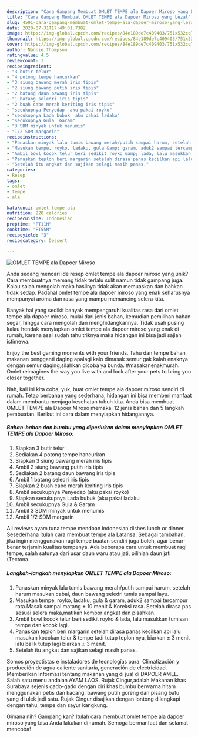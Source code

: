 ```yaml
---
description: "Cara Gampang Membuat OMLET TEMPE ala Dapoer Miroso yang Lezat"
title: "Cara Gampang Membuat OMLET TEMPE ala Dapoer Miroso yang Lezat"
slug: 4591-cara-gampang-membuat-omlet-tempe-ala-dapoer-miroso-yang-lezat
date: 2020-07-31T17:49:01.738Z
image: https://img-global.cpcdn.com/recipes/84e189de7c409403/751x532cq70/omlet-tempe-ala-dapoer-miroso-foto-resep-utama.jpg
thumbnail: https://img-global.cpcdn.com/recipes/84e189de7c409403/751x532cq70/omlet-tempe-ala-dapoer-miroso-foto-resep-utama.jpg
cover: https://img-global.cpcdn.com/recipes/84e189de7c409403/751x532cq70/omlet-tempe-ala-dapoer-miroso-foto-resep-utama.jpg
author: Nannie Thompson
ratingvalue: 4.5
reviewcount: 3
recipeingredient:
- "3 butir telur"
- "4 potong tempe hancurkan"
- "3 siung bawang merah iris tipis"
- "2 siung bawang putih iris tipis"
- "2 batang daun bawang iris tipis"
- "1 batang seledri iris tipis"
- "2 buah cabe merah keriting iris tipis"
- "secukupnya Penyedap  aku pakai royko"
- "secukupnya Lada bubuk  aku pakai ladaku"
- "secukupnya Gula  Garam"
- "3 SDM minyak untuk menumis"
- "1/2 SDM margarin"
recipeinstructions:
- "Panaskan minyak lalu tumis bawang merah/putih sampai harum, setelah harum masukan cabai, daun bawang seledri tumis sampai layu."
- "Masukan tempe, royko, ladaku, gula &amp; garam, aduk2 sampai tercampur rata.Masak sampai matang ± 10 menit &amp; Koreksi rasa. Setelah dirasa pas sesuai selera maka,matikan kompor angkat dan pisahkan."
- "Ambil bowl kocok telur beri sedikit royko &amp; lada, lalu masukkan tumisan tempe dan kocok lagi."
- "Panaskan teplon beri margarin setelah dirasa panas kecilkan api lalu masukan kocokan telur &amp; tempe tadi tutup teplon nya, biarkan ± 3 menit lalu balik tutup lagi biarkan ± 3 menit."
- "Setelah itu angkat dan sajikan selagi masih panas."
categories:
- Resep
tags:
- omlet
- tempe
- ala

katakunci: omlet tempe ala 
nutrition: 228 calories
recipecuisine: Indonesian
preptime: "PT11M"
cooktime: "PT55M"
recipeyield: "3"
recipecategory: Dessert

---
```



![OMLET TEMPE ala Dapoer Miroso](https://img-global.cpcdn.com/recipes/84e189de7c409403/751x532cq70/omlet-tempe-ala-dapoer-miroso-foto-resep-utama.jpg)

Anda sedang mencari ide resep omlet tempe ala dapoer miroso yang unik? Cara membuatnya memang tidak terlalu sulit namun tidak gampang juga. Kalau salah mengolah maka hasilnya tidak akan memuaskan dan bahkan tidak sedap. Padahal omlet tempe ala dapoer miroso yang enak seharusnya mempunyai aroma dan rasa yang mampu memancing selera kita.

Banyak hal yang sedikit banyak mempengaruhi kualitas rasa dari omlet tempe ala dapoer miroso, mulai dari jenis bahan, kemudian pemilihan bahan segar, hingga cara mengolah dan menghidangkannya. Tidak usah pusing kalau hendak menyiapkan omlet tempe ala dapoer miroso yang enak di rumah, karena asal sudah tahu triknya maka hidangan ini bisa jadi sajian istimewa.

Enjoy the best gaming moments with your friends. Tahu dan tempe bahan makanan pengganti daging apalagi kalo dimasak semur gak kalah enaknya dengan semur daging,silahkan dicoba ya bunda. #masakanenakmurah. Omlet reimagines the way you live with and look after your pets to bring you closer together.


Nah, kali ini kita coba, yuk, buat omlet tempe ala dapoer miroso sendiri di rumah. Tetap berbahan yang sederhana, hidangan ini bisa memberi manfaat dalam membantu menjaga kesehatan tubuh kita. Anda bisa membuat OMLET TEMPE ala Dapoer Miroso memakai 12 jenis bahan dan 5 langkah pembuatan. Berikut ini cara dalam menyiapkan hidangannya.

<!--inarticleads1-->

##### Bahan-bahan dan bumbu yang diperlukan dalam menyiapkan OMLET TEMPE ala Dapoer Miroso:

1. Siapkan 3 butir telur
1. Sediakan 4 potong tempe hancurkan
1. Siapkan 3 siung bawang merah iris tipis
1. Ambil 2 siung bawang putih iris tipis
1. Sediakan 2 batang daun bawang iris tipis
1. Ambil 1 batang seledri iris tipis
1. Siapkan 2 buah cabe merah keriting iris tipis
1. Ambil secukupnya Penyedap  (aku pakai royko)
1. Siapkan secukupnya Lada bubuk  (aku pakai ladaku
1. Ambil secukupnya Gula &amp; Garam
1. Ambil 3 SDM minyak untuk menumis
1. Ambil 1/2 SDM margarin


All reviews ayam tuna tempe mendoan indonesian dishes lunch or dinner. Sesederhana itulah cara membuat tempe ala Latansa. Sebagai tambahan, jika ingin menggunakan ragi tempe buatan sendiri juga boleh, agar benar-benar terjamin kualitas tempenya. Ada beberapa cara untuk membuat ragi tempe, salah satunya dari usar daun waru atau jati, pilihlah daun jati (Tectona. 

<!--inarticleads2-->

##### Langkah-langkah menyiapkan OMLET TEMPE ala Dapoer Miroso:

1. Panaskan minyak lalu tumis bawang merah/putih sampai harum, setelah harum masukan cabai, daun bawang seledri tumis sampai layu.
1. Masukan tempe, royko, ladaku, gula &amp; garam, aduk2 sampai tercampur rata.Masak sampai matang ± 10 menit &amp; Koreksi rasa. Setelah dirasa pas sesuai selera maka,matikan kompor angkat dan pisahkan.
1. Ambil bowl kocok telur beri sedikit royko &amp; lada, lalu masukkan tumisan tempe dan kocok lagi.
1. Panaskan teplon beri margarin setelah dirasa panas kecilkan api lalu masukan kocokan telur &amp; tempe tadi tutup teplon nya, biarkan ± 3 menit lalu balik tutup lagi biarkan ± 3 menit.
1. Setelah itu angkat dan sajikan selagi masih panas.


Somos proyectistas e instaladores de tecnologías para: Climatización y producción de agua caliente sanitaria, generación de electricidad. Memberikan informasi tentang makanan yang di jual di DAPOER AMEL. Salah satu menu andalan AYAM LAOS. Rujak Cingur,adalah Makanan khas Surabaya sejenis gado-gado dengan ciri khas bumbu berwarna hitam menggunakan petis dan kacang, bawang putih goreng dan pisang batu yang di ulek jadi satu. Rujak Cingur disajikan dengan lontong dilengkapi dengan tahu, tempe dan sayur kangkung. 

Gimana nih? Gampang kan? Itulah cara membuat omlet tempe ala dapoer miroso yang bisa Anda lakukan di rumah. Semoga bermanfaat dan selamat mencoba!

